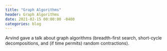 ```yaml
---
title: "Graph Algorithms"
header: Graph Algorithms
date: 2021-02-15 00:00:00 -0400
categories: blog
---
```


Arvind gave a talk about graph algorithms (breadth-first search,
short-cycle decompositions, and (if time permits) random contractions).

